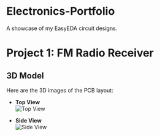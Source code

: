 # Electronics-Portfolio
A showcase of my EasyEDA circuit designs.
# Project 1: FM Radio Receiver
## 3D Model  
Here are the 3D images of the PCB layout:  

- **Top View**  
  ![Top View](./Images/pcb_3d_top.png)  

- **Side View**  
  ![Side View](./Images/pcb_3d_side.png)  

